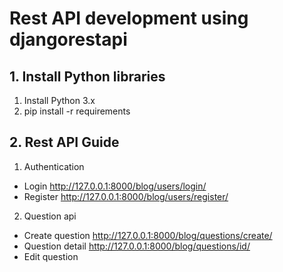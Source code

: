# Rest API development using djangorestapi

## 1. Install Python libraries
1) Install Python 3.x
2) pip install -r requirements

## 2. Rest API Guide
1) Authentication
- Login
http://127.0.0.1:8000/blog/users/login/
- Register
http://127.0.0.1:8000/blog/users/register/

2) Question api
- Create question
http://127.0.0.1:8000/blog/questions/create/
- Question detail
http://127.0.0.1:8000/blog/questions/id/
- Edit question

